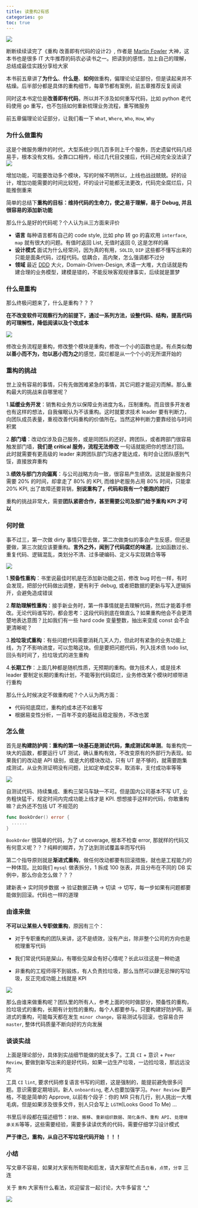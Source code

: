 ```yaml
---
title: 读重构2有感
categories: go
toc: true
---
```


![](https://gitee.com/dongzerun/images/raw/master/img/7-Code-Refactoring-Techniques-in-Software-Engineering.jpg)

断断续续读完了《重构 改善即有代码的设计2》, 作者是 [Martin Fowler](https://martinfowler.com/) 大神，这本书也是很多 IT 大牛推荐的码农必读书之一。把读到的感悟，加上自己的理解，总结成最佳实践分享给大家

本书前五章讲了**为什么**、**什么是**、**如何**做重构，偏理论论证部份，但是读起来并不枯燥。后半部分都是具体的重构细节，每章节都有案例，前五章推荐反复阅读

同时这本书定位是**改善即有代码**，所以并不涉及如何重写代码，比如 python 老代码使用 go 重写，也不包括如何重新梳理业务流程，重写微服务

前五章偏理论论证部分，让我们看一下 `What`, `Where`, `Who`, `How`, `Why` 
### 为什么做重构
这是个微服务爆炸的时代，大型系统少则几百多则上千个服务，历史遗留代码几经易手，根本没有文档，全靠口口相传，经过几代目交接后，代码己经完全没法读了
![](https://gitee.com/dongzerun/images/raw/master/img/bad-design-problem.jpg)

增加功能，可能要改动多个模块，写的时候不明所以，上线也战战兢兢。好的设计，增加功能需要的时间比较短，坏的设计可能都无法更改，代码完全腐烂后，只能推倒重来

简单的总结下**重构的目标：维持代码的生命力，使之易于理解，易于 Debug, 并且很容易的添加新功能**

那么什么是好的代码呢？个人认为从三方面来评价
* **语言** 每种语言都有自己的 code style, 比如 php 转 go 的喜欢用 `interface`, `map` 就有很大的问题。有值时返回 List, 无值时返回 0, 这是怎样的痛
* **设计模式** 面试为什么经常问，因为真的有用，`SOLID`, `DIP` 这些都不懂写出来的只能是面条代码，过程代码。低耦合，高内聚，怎么强调都不过分
* **领域** 最近 [DDD](https://en.wikipedia.org/wiki/Domain-driven_design) 大火，Domain-Driven-Design, 术语一大堆，大白话就是构建合理的业务模型，建模是错的，不能反映客观规律事实，后续就是噩梦

### 什么是重构
那么终极问题来了，什么是重构？？？

**在不改变软件可观察行为的前提下，通过一系列方法，设整代码、结构，提高代码的可理解性，降低阅读以及个改成本**

![](https://gitee.com/dongzerun/images/raw/master/img/refactor-what.jpg)

修改业务流程是重构，修改整个模块是重构，修改一个小的函数也是。有点类似**勿以善小而不为，勿以恶小而为之**的感觉，腐烂都是从一个个小的无所谓开始的

### 重构的挑战
世上没有容易的事情，只有先做困难紧急的事情，其它问题才能迎刃而解。那么重构最大的挑战来自哪里呢？

1.**延缓业务开发**：销售和业务方以保障业务进度为名，压制重构。而且很多开发者也有这样的想法，自我催眠认为不该重构。这时就要求技术 leader 要有判断力，向团队成员表量，重视改善代码重构的价值所在。当然这种判断力要靠经验与时间积累

2.**部门墙**：改动仅涉及自己服务，或是同团队的还好。跨团队，或者跨部门很容易触发部门墙，**我们是 critical 服务，流程无法修改** 一句话就能把你的想法打回。此时就需要有更高级的 leader 来跨团队部门沟通才能达成，有时会让团队感到气馁，直接放弃重构

3.**绩效与部门方向偏离**：与公司战略方向一致，很容易产生绩效。这就是新服务只需要 20% 的时间，却拿走了 80% 的 KPI, 而维护老服务占用 80% 时间，只能拿 20% KPI, 出了故障还要背锅，**别说重构了，代码和我有一个能跑的就行**

重构的挑战非常大，需要**团队紧密合作，甚至需要公司及部门给予重构 KPI 才可以**

### 何时做
事不过三，第一次做 dirty 事情只管去做，第二次做类似的事会产生反感，但还是要做，第三次就应该要重构。**言外之外，闻到了代码腐烂的味道**，比如函数过长、重复代码、逻辑混乱，类划分不清、过多硬编码、定义与实现耦合等等

![](https://gitee.com/dongzerun/images/raw/master/img/Red-Green-Refactoring.jpg)

1.**预备性重构**：书里说最佳时机是在添加新功能之前，修改 bug 时也一样，有时会发现，把部分代码做出调整，更有利于 debug, 或者把数据的更新与写入逻辑拆开，会避免造成错误

2.**帮助理解性重构**：接手新业务时，第一件事情就是去理解代码，然后才能着手修改。无论代码谁写的，都会思考：这段代码到底在做直么？如果重构他会不会更清楚地表达意图？比如我们有一些 hard code 变量整数，抽出来变成 const 会不会更清晰呢？

3.**捡垃圾式重构**：有些问题代码需要消耗几天人力，但此时有紧急的业务功能上线，为了不影响进度，可以忽略这块。但是要把问题代码，列入技术债 todo list, 回头有时间了，捡垃圾式的进生重构

4.**长期工作**：上面几种都是随机性质，无预期的重构。做为技术人，或是技术 leader 要制定长期的重构计划，不能等到代码腐烂，业务修改某个模块时顺带进行重构

那么什么时候决定不做重构呢？个人认为两方面：
* 代码彻底腐烂，重构的成本还不如重写
* 根据易变性分析，一百年不变的基础且稳定服务，不改也罢

### 怎么做

首先是**构建防护网：重构的第一块基石是测试代码，集成测试和单测**。每重构完一块大的函数，都要运行 UT 测试，确认重构有效，不改变原有的外部行为表现。如果我们的改动是 API 级别，或是大的模块改动，只有 UT 是不够的，就需要跑集成测试，从业务测证明没有问题，比如定单成交率，取消率，支付成功率等等

![](https://gitee.com/dongzerun/images/raw/master/img/refactoring-what.jpg)

自测试代码、持续集成、重构三架马车缺一不可。但是国内公司基本不写 UT, 业务粗快猛干，规定时间内完成功能上线才是 KPI. 想想接手这样的代码，你敢重构嘛？此外还不包括 UT 不规范的

```go
func BookOrder() error {
  ......
}
```
`BookOrder` 很简单的代码，为了 ut coverage, 根本不检查 error, 那就样的代码又有何意义呢？？？纯粹的糊弄，为了达到测试覆盖率而写代码

第二个指导原则就是**渐进式重构**，做任何改动都要有回滚措施，就也是工程能力的一种体现。比如我们 `mysql` 做表拆分，1 拆成 100 张表，并且分布在不同的 DB 实例中，那么你会怎么做？？？

建新表-> 实时同步数据 -> 验证数据正确 -> 切读 -> 切写，每一步如果有问题都要能做到回滚。代码也一样的道理

### 由谁来做
**不可以让某些人专职做重构**，原因有三个：

* 对于专职重构的团队来讲，这不是绩效，没有产出，除非整个公司的方向也是梳理重写代码

* 我们常说代码是屎山，有哪些见屎会有好心情呢？长此以往这是一种劝退

* 非重构的工程师得不到锻炼，有人负责捡垃圾，那么当然可以肆无忌惮的写垃圾，反正完成功能上线就是 KPI

![](https://gitee.com/dongzerun/images/raw/master/img/incremental-changes.jpg)

那么由谁来做重构呢？团队里的所有人，参考上面的何时做部分，预备性的重构，捡垃圾式的重构，长期有计划性的重构，每个人都要参与。只要构建好防护网，渐进式的重构，可能每天都在发生 `minor change`，容易测试与回滚，也容易合并 `master`, 整体代码质量不断向好的方向发展

### 谈谈实战
上面是理论部分，具体到实战细节能做的就太多了。工具 `CI` + 意识 + `Peer Review`, 要做到新写出来的是好代码，如果一边生产垃圾，一边捡垃圾，那远远没完

工具 `CI` `lint`, 要求代码修复语言书写的问题，这是强制的，能提前避免很多问题。意识需要定期培训，新人 `onboarding`, 老人也要加强学习。`Peer Review` 要严格，不能是简单的 Approve, 以前有个段子：你的 MR 只有几行，别人挑出一大堆毛病，但是如果涉及很多文件，别人只会写上 `LGTM`(Looks Good To Me) ...

书里后半段都在描述细节：`封装`、`搬移`、`重新组织数据`、`简化条件`、`重构 API`、`处理继承关系`等等，这些需要经验，需要多读读优秀的代码，需要仔细学习设计模式

**严于律己，重构，从自己不写垃圾代码开始 ！！！**

### 小结

写文章不容易，如果对大家有所帮助和启发，请大家帮忙点击`在看`，`点赞`，`分享` 三连

关于 `重构` 大家有什么看法，欢迎留言一起讨论，大牛多留言 ^_^

![](https://gitee.com/dongzerun/images/raw/master/img/dongzerun-weixin-code.png)